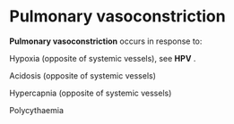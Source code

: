 ---
---
# Pulmonary vasoconstriction

**Pulmonary vasoconstriction** occurs in response to:

Hypoxia (opposite of systemic vessels), see **HPV** .

Acidosis (opposite of systemic vessels)

Hypercapnia (opposite of systemic vessels)

Polycythaemia
